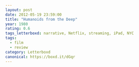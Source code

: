 ```yaml
---
layout: post 
date: 2012-05-19 23:59:00
title: "Humanoids from the Deep"
year: 1980
rating: 0.6
tags_letterboxd: narrative, Netflix, streaming, iPad, NYC
tags:
  - film
  - review
category: Letterboxd
canonical: https://boxd.it/dGqr
---
```

